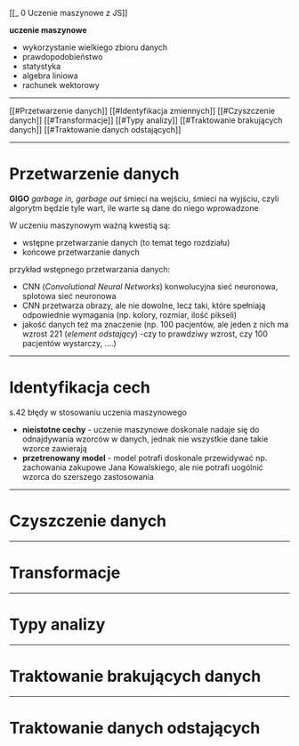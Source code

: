 [[_ 0 Uczenie maszynowe z JS]]

**uczenie maszynowe**
- wykorzystanie wielkiego zbioru danych
- prawdopodobieństwo
- statystyka
- algebra liniowa
- rachunek wektorowy

----
[[#Przetwarzenie danych]]
[[#Identyfikacja zmiennych]]
[[#Czyszczenie danych]]
[[#Transformacje]]
[[#Typy analizy]]
[[#Traktowanie brakujących danych]]
[[#Traktowanie danych odstających]]


----
# Przetwarzenie danych
**GIGO** *garbage in, garbage out* śmieci na wejściu, śmieci na wyjściu, czyli algorytm będzie tyle wart, ile warte są dane do niego wprowadzone

W uczeniu maszynowym ważną kwestią są:
- wstępne przetwarzanie  danych (to temat tego rozdziału)
- końcowe przetwarzanie danych

przykład wstępnego przetwarzania danych:
- CNN (*Convolutional Neural Networks*) konwolucyjna sieć neuronowa, splotowa sieć neuronowa
- CNN przetwarza obrazy, ale nie dowolne, lecz taki, które spełniają odpowiednie wymagania (np. kolory, rozmiar, ilość pikseli)
- jakość danych też ma znaczenie (np. 100 pacjentów, ale jeden z nich ma wzrost 221 (*element odstający*) -czy to prawdziwy wzrost, czy 100 pacjentów wystarczy, ....)




-----
# Identyfikacja cech
s.42
błędy w stosowaniu uczenia maszynowego
- **nieistotne cechy** - uczenie maszynowe doskonale nadaje się do odnajdywania wzorców w danych, jednak nie wszystkie dane takie wzorce zawierają
- **przetrenowany model** - model potrafi doskonale przewidywać np. zachowania zakupowe Jana Kowalskiego, ale nie potrafi uogólnić wzorca do szerszego zastosowania









----
# Czyszczenie danych
















--------
# Transformacje










-------
# Typy analizy
















--------
# Traktowanie brakujących danych













--------
# Traktowanie danych odstających




















